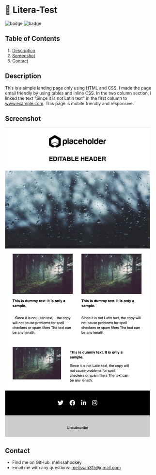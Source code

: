 # 📝 Litera-Test

 ![badge](https://img.shields.io/badge/license-MIT-brightgreen)
 ![badge](https://img.shields.io/github/languages/count/melissahookey/Litera-Test)

 ## Table of Contents
  1. [Description](#description) 
  2. [Screenshot](#screenshot)
  3. [Contact](#contact)

  ## Description
  This is a simple landing page only using HTML and CSS. I made the page email friendly by using tables and inline CSS. In the two column section, I linked the text "Since it is not Latin text" in the first column to www.example.com. This page is mobile friendly and responsive. 
  
  ## Screenshot
  ![screenshot of landing page](/assets/screenshot.png) 

  ## Contact
  * Find me on GitHub: melissahookey
  * Email me with any questions: melissah315@gmail.com